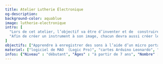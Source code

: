 ```yaml
---
title: Atelier Lutherie Électronique
og-description:
background-color: aquablue
image: lutherie-electronique
intro: [
  "Lors de cet atelier, l’objectif va être d’inventer et de  construire son propre instrument électronique à l’aide de la technologie Arduino, nous permettant de transformer n’importe quelle élément conducteur d’électricité en déclencheur sonore : Bananes, plantes, verres d’eau, fourchettes... Tout est permis !",
  "Afin de créer un instrument à son image, chacun devra aussi créer les sons produits par celui-ci. Pour cela, nous allons partir à la collecte de sons à l’aide de micros, puis lors d’une deuxième étape, nous pourrons intégrer ces sons aux touches désirées sur les instruments. Une fois que tout le monde est prêt, place à l’improvisation collective !"
]
objectifs: ["Apprendre à enregistrer des sons à l’aide d’un micro portatif", "Apprendre les bases de fonctionnement d’un logiciel de Musique Assistée par Ordinateur (MAO)", "Découvrir les bases du mixage (Edit / Compression / Fx)", "Apprendre à construire un système électronique tactile de commande à distance"]
materiel: ["logiciel de MAO  (Logic Pro)", "cartes Arduino Leonardo", "câbles circuits Arduino", "ordinateurs", "carte son", "micros", "vidéo-projecteur", "écran", "enceintes de monitoring", "objets divers"]
infos: {"Niveau" : "débutant", "Âges" : "à partir de 7 ans", "Nombre" : "à définir avec la structure", "Durée" : "à définir avec la structure"}
---
```

